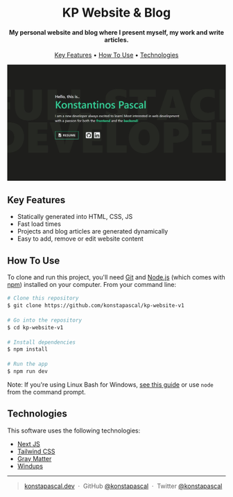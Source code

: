 <h1 align="center">
  KP Website & Blog
  <br>
</h1>

<h4 align="center">My personal website and blog where I present myself, my work and write articles.</h4>

<p align="center">
  <a href="#key-features">Key Features</a> •
  <a href="#how-to-use">How To Use</a> •
  <a href="#technologies">Technologies</a>
</p>

![kp-website](./github-images/kp-website.jpg)

## Key Features

-  Statically generated into HTML, CSS, JS
-  Fast load times
-  Projects and blog articles are generated dynamically
-  Easy to add, remove or edit website content

## How To Use

To clone and run this project, you'll need [Git](https://git-scm.com) and [Node.js](https://nodejs.org/en/download/) (which comes with [npm](http://npmjs.com)) installed on your computer. From your command line:

```bash
# Clone this repository
$ git clone https://github.com/konstapascal/kp-website-v1

# Go into the repository
$ cd kp-website-v1

# Install dependencies
$ npm install

# Run the app
$ npm run dev
```

Note: If you're using Linux Bash for Windows, [see this guide](https://www.howtogeek.com/261575/how-to-run-graphical-linux-desktop-applications-from-windows-10s-bash-shell/) or use `node` from the command prompt.

## Technologies

This software uses the following technologies:

-  [Next JS](https://nextjs.org/)
-  [Tailwind CSS](https://tailwindcss.com/)
-  [Gray Matter](https://www.npmjs.com/package/gray-matter/v/1.2.3)
-  [Windups](https://windups.gwil.co/)

---

> [konstapascal.dev](https://konstapascal.dev) &nbsp;&middot;&nbsp;
> GitHub [@konstapascal](https://github.com/konstapascal) &nbsp;&middot;&nbsp;
> Twitter [@konstapascal](https://twitter.com/konstapascal)
